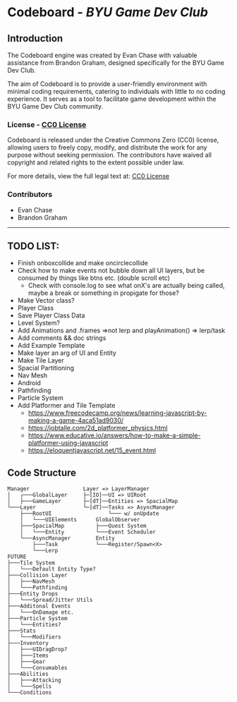 # Codeboard - _BYU Game Dev Club_

## Introduction

The Codeboard engine was created by Evan Chase with valuable assistance from Brandon Graham, designed specifically for the BYU Game Dev Club.

The aim of Codeboard is to provide a user-friendly environment with minimal coding requirements, catering to individuals with little to no coding experience. It serves as a tool to facilitate game development within the BYU Game Dev Club community.

### License - [CC0 License](https://creativecommons.org/publicdomain/zero/1.0/)

Codeboard is released under the Creative Commons Zero (CC0) license, allowing users to freely copy, modify, and distribute the work for any purpose without seeking permission. The contributors have waived all copyright and related rights to the extent possible under law.

For more details, view the full legal text at: [CC0 License](https://creativecommons.org/publicdomain/zero/1.0/)

### Contributors

-   Evan Chase
-   Brandon Graham

---

## TODO LIST:

-   Finish onboxcollide and make oncirclecollide
-   Check how to make events not bubble down all UI layers, but be consumed by things like btns etc. (double scroll etc)
    -   Check with console.log to see what onX's are actually being called, maybe a break or something in propigate for those?
-   Make Vector class?
-   Player Class
-   Save Player Class Data
-   Level System?
-   Add Animations and .frames =>not lerp and playAnimation() => lerp/task
-   Add comments && doc strings
-   Add Example Template
-   Make layer an arg of UI and Entity
-   Make Tile Layer
-   Spacial Partitioning
-   Nav Mesh
-   Android
-   Pathfinding
-   Particle System
-   Add Platformer and Tile Template
    -   https://www.freecodecamp.org/news/learning-javascript-by-making-a-game-4aca51ad9030/
    -   https://jobtalle.com/2d_platformer_physics.html
    -   https://www.educative.io/answers/how-to-make-a-simple-platformer-using-javascript
    -   https://eloquentjavascript.net/15_event.html

## Code Structure

```
Manager                 Layer => LayerManager
│   ┌───GlobalLayer     ├─[IO]──UI => UIRoot
│   ├───GameLayer       ├─[dT]──Entities => SpacialMap
└───Layer               └─[dT]──Tasks => AsyncManager
    ├───RootUI                  └─── w/ onUpdate
    │   └───UIElements      GlobalObserver
    ├───SpacialMap          ├───Quest System
    │   └───Entity          └───Event Scheduler
    └───AsyncManager        Entity
        ├───Task            └───Register/Spawn<X>
        └───Lerp
FUTURE
├───Tile System
│   └───Default Entity Type?
├───Collision Layer
│   ├───NavMesh
│   └───Pathfinding
├───Entity Drops
│   └───Spread/Jitter Utils
├───Additonal Events
│   └───OnDamage etc.
├───Particle System
│   └───Entities?
├───Stats
│   └───Modifiers
├───Inventory
│   ├───UIDragDrop?
│   ├───Items
│   ├───Gear
│   └───Consumables
├───Abilities
│   ├───Attacking
│   └───Spells
└───Conditions
```
